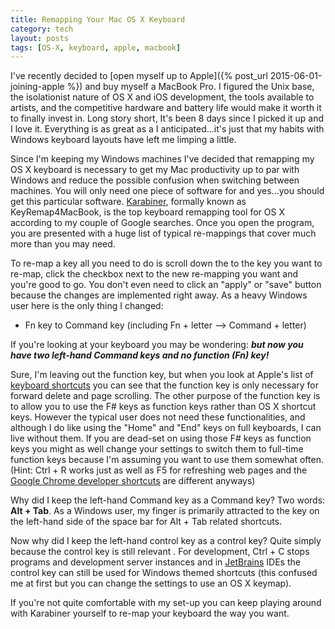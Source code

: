 ```yaml
---
title: Remapping Your Mac OS X Keyboard
category: tech
layout: posts
tags: [OS-X, keyboard, apple, macbook]
---
```


I've recently decided to [open myself up to Apple]({% post_url 2015-06-01-joining-apple %}) and buy myself a 
MacBook Pro. I figured the Unix base, the isolationist nature of OS X and iOS development, the tools available to 
artists, and the competitive hardware and battery life would make it worth it to finally invest in. Long story short,
 It's been 8 days since I picked it up and I love it. Everything is as great as a I anticipated...it's just that my 
 habits with Windows keyboard layouts have left me limping a little. 

Since I'm keeping my Windows machines I've decided that remapping my OS X keyboard is necessary to get my Mac 
productivity up to par with Windows and reduce the possible confusion when switching between machines. You will only 
need one piece of software for and yes...you should get this particular software. 
[Karabiner](https://pqrs.org/osx/karabiner/), formally known as KeyRemap4MacBook, is the 
top keyboard remapping tool for OS X according to my couple of Google searches. Once you open the program, you are 
presented with a huge list of typical re-mappings that cover much more than you may need. 

To re-map a key all you need to do is scroll down the to the key you want to re-map, click the checkbox next to the 
new re-mapping you want and you're good to go. You don't even need to click an "apply" or "save" button because the 
changes are implemented right away. As a heavy Windows user here is the only thing I changed:
 
* Fn key to Command key (including Fn + letter --> Command + letter)

If you're looking at your keyboard you may be wondering: ***but now you have two left-hand Command keys and no function
(Fn) key!***

Sure, I'm leaving out the function key, but when you look at Apple's list of 
[keyboard shortcuts](https://support.apple.com/en-us/HT201236) you can see that the function key is only necessary 
for forward delete and page scrolling. The other purpose of the function key is to allow you to use the F# keys as 
function keys rather than OS X shortcut keys. However the typical user does not need these functionalities, and 
although I do like using the "Home" and "End" keys on full keyboards, I can live without them. If you are dead-set 
on using those F# keys as function keys you might as well change your settings to switch them to full-time function 
keys because I'm assuming you want to use them somewhat often. (Hint: Ctrl + R works just as well as F5 for 
refreshing web pages and the 
[Google Chrome developer shortcuts](https://developer.chrome.com/devtools/docs/shortcuts) are different anyways)

Why did I keep the left-hand Command key as a Command key? Two words: **Alt + Tab**. As a Windows user,
 my finger is primarily attracted to the key on the left-hand side of the space bar for Alt + Tab related shortcuts.
 
Now why did I keep the left-hand control key as a control key? Quite simply because the control key is still relevant
. For development, Ctrl + C stops programs and development server instances and in 
[JetBrains](https://www.jetbrains.com) IDEs the control key can still be used for Windows themed shortcuts (this 
confused me at first but you can change the settings to use an OS X keymap).

If you're not quite comfortable with my set-up you can keep playing around with Karabiner yourself to re-map your 
keyboard the way you want. 